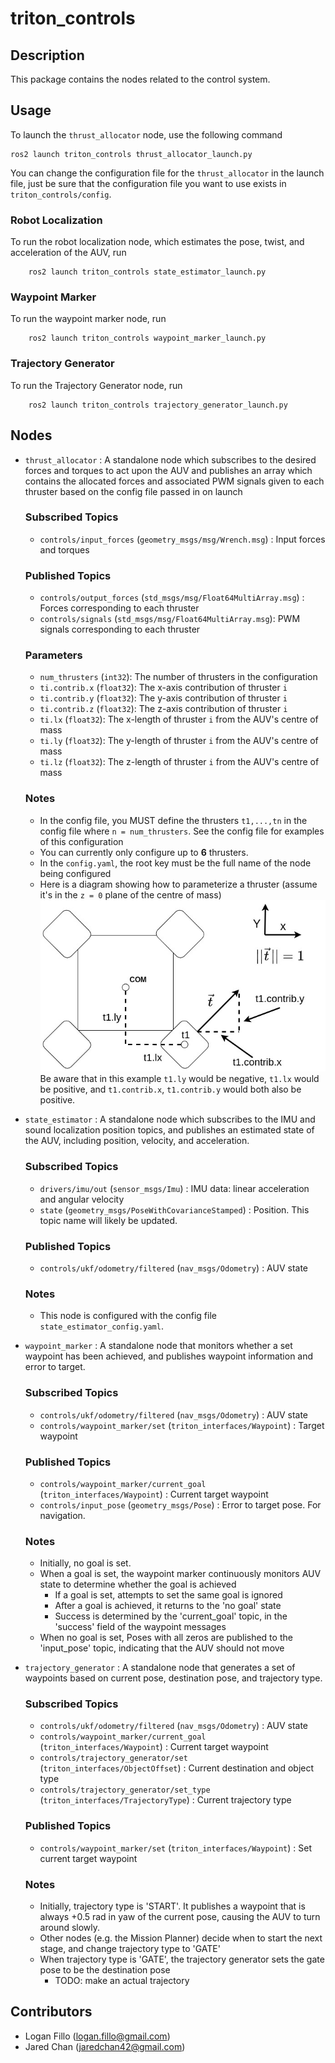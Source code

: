 # triton_controls
## Description

This package contains the nodes related to the control system. 

## Usage

To launch the `thrust_allocator` node, use the following command

    ros2 launch triton_controls thrust_allocator_launch.py

You can change the configuration file for the `thrust_allocator` in the launch file, just be sure that the configuration file you want to use exists in `triton_controls/config`.

### Robot Localization
To run the robot localization node, which estimates the pose, twist, and acceleration of the AUV, run

        ros2 launch triton_controls state_estimator_launch.py

### Waypoint Marker
To run the waypoint marker node, run

        ros2 launch triton_controls waypoint_marker_launch.py

### Trajectory Generator
To run the Trajectory Generator node, run 

        ros2 launch triton_controls trajectory_generator_launch.py

## Nodes

- `thrust_allocator` : A standalone node which subscribes to the desired forces and torques to act upon the AUV and publishes an array which contains the allocated forces and associated PWM signals given to each thruster based on the config file passed in on launch

    ### Subscribed Topics
    - `controls/input_forces` (`geometry_msgs/msg/Wrench.msg`) : Input forces and torques
    ### Published Topics
    - `controls/output_forces` (`std_msgs/msg/Float64MultiArray.msg`) : Forces corresponding to each thruster
    - `controls/signals` (`std_msgs/msg/Float64MultiArray.msg`): PWM signals corresponding to each thruster
    ### Parameters 
    - `num_thrusters` (`int32`): The number of thrusters in the configuration
    - `ti.contrib.x` (`float32`): The x-axis contribution of thruster `i`
    - `ti.contrib.y` (`float32`): The y-axis contribution of thruster `i`
    - `ti.contrib.z` (`float32`): The z-axis contribution of thruster `i`
    - `ti.lx` (`float32`): The x-length of thruster `i` from the AUV's centre of mass
    - `ti.ly` (`float32`): The y-length of thruster `i` from the AUV's centre of mass
    - `ti.lz` (`float32`): The z-length of thruster `i` from the AUV's centre of mass
    ### Notes
    - In the config file, you MUST define the thrusters `t1,...,tn` in the config file where `n = num_thrusters`. See the config file for examples of this configuration
    - You can currently only configure up to **6** thrusters.
    - In the `config.yaml`, the root key must be the full name of the node being configured
    - Here is a diagram showing how to parameterize a thruster (assume it's in the `z = 0` plane of the centre of mass)
    ![Thruster Config](../../assets/thruster_config.jpg)  
    Be aware that in this example `t1.ly` would be negative, `t1.lx` would be positive, and `t1.contrib.x`, `t1.contrib.y` would both also be positive.

- `state_estimator` : A standalone node which subscribes to the IMU and sound localization position topics, and publishes an estimated state of the AUV, including position, velocity, and acceleration. 

    ### Subscribed Topics
    - `drivers/imu/out` (`sensor_msgs/Imu`) : IMU data: linear acceleration and angular velocity
    - `state` (`geometry_msgs/PoseWithCovarianceStamped`) : Position. This topic name will likely be updated. 
    ### Published Topics
    - `controls/ukf/odometry/filtered` (`nav_msgs/Odometry`) : AUV state
    ### Notes
    - This node is configured with the config file `state_estimator_config.yaml`.

- `waypoint_marker` : A standalone node that monitors whether a set waypoint has been achieved, and publishes waypoint information and error to target. 

    ### Subscribed Topics
    - `controls/ukf/odometry/filtered` (`nav_msgs/Odometry`) : AUV state
    - `controls/waypoint_marker/set` (`triton_interfaces/Waypoint`) : Target waypoint
    ### Published Topics
    - `controls/waypoint_marker/current_goal` (`triton_interfaces/Waypoint`) : Current target waypoint
    - `controls/input_pose` (`geometry_msgs/Pose`) : Error to target pose. For navigation. 
    ### Notes
    - Initially, no goal is set. 
    - When a goal is set, the waypoint marker continuously monitors AUV state to determine whether the goal is achieved
        - If a goal is set, attempts to set the same goal is ignored
        - After a goal is achieved, it returns to the 'no goal' state
        - Success is determined by the 'current_goal' topic, in the 'success' field of the waypoint messages
    - When no goal is set, Poses with all zeros are published to the 'input_pose' topic, indicating that the AUV should not move

- `trajectory_generator` : A standalone node that generates a set of waypoints based on current pose, destination pose, and trajectory type. 

    ### Subscribed Topics
    - `controls/ukf/odometry/filtered` (`nav_msgs/Odometry`) : AUV state
    - `controls/waypoint_marker/current_goal` (`triton_interfaces/Waypoint`) : Current target waypoint
    - `controls/trajectory_generator/set` (`triton_interfaces/ObjectOffset`) : Current destination and object type
    - `controls/trajectory_generator/set_type` (`triton_interfaces/TrajectoryType`) : Current trajectory type
    ### Published Topics
    - `controls/waypoint_marker/set` (`triton_interfaces/Waypoint`) : Set current target waypoint
    ### Notes
    - Initially, trajectory type is 'START'. It publishes a waypoint that is always +0.5 rad in yaw of the current pose, causing the AUV to turn around slowly. 
    - Other nodes (e.g. the Mission Planner) decide when to start the next stage, and change trajectory type to 'GATE'
    - When trajectory type is 'GATE', the trajectory generator sets the gate pose to be the destination pose
        - TODO: make an actual trajectory

## Contributors

- Logan Fillo (logan.fillo@gmail.com)
- Jared Chan (jaredchan42@gmail.com)
